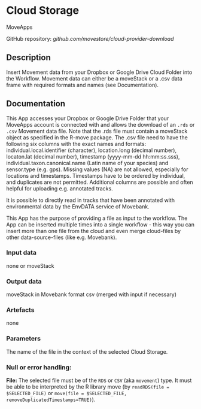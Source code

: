 # Cloud Storage
MoveApps

GitHub repository: *github.com/movestore/cloud-provider-download*

## Description
Insert Movement data from your Dropbox or Google Drive Cloud Folder into the Workflow. Movement data can either be a moveStack or a .csv data frame with required formats and names (see Documentation).

## Documentation
This App accesses your Dropbox or Google Drive Folder that your MoveApps account is connected with and allows the download of an `.rds` or `.csv` Movement data file. Note that the .rds file must contain a moveStack object as specified in the R-move package. The .csv file need to have the following six columns with the exact names and formats: individual.local.identifier (character), location.long (decimal number), locaton.lat (decimal number), timestamp (yyyy-mm-dd hh:mm:ss.sss), individual.taxon.canonical.name (Latin name of your species) and sensor.type (e.g. gps). Missing values (NA) are not allowed, especially for locations and timestamps. Timestamps have to be ordered by individual, and duplicates are not permitted. Additional columns are possible and often helpful for uploading e.g. annotated tracks.

It is possible to directly read in tracks that have been annotated with environmental data by the EnvDATA service of Movebank.

This App has the purpose of providing a file as input to the workflow. The App can be inserted multiple times into a single workflow - this way you can insert more than one file from the cloud and even merge cloud-files by other data-source-files (like e.g. Movebank).

### Input data
none or moveStack

### Output data
moveStack in Movebank format csv (merged with input if necessary)

### Artefacts
none

### Parameters 
The name of the file in the context of the selected Cloud Storage.

### Null or error handling:
**File:** The selected file must be of the `RDS` or `CSV` (aka `movement`) type. It must be able to be interpreted by the R library move (by `readRDS(file = $SELECTED_FILE)` or `move(file = $SELECTED_FILE, removeDuplicatedTimestamps=TRUE)`).
